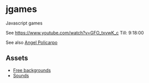 # jgames
Javascript games

See https://www.youtube.com/watch?v=GFO_txvwK_c 
Till: 9:18:00

See also [Angel Policarpo](https://github.com/AngelPolicarpo/FCC-GameDev-Course)

## Assets
- [Free backgrounds](https://bevouliin.com/category/free_game_asset/)
- [Sounds](https://opengameart.org)
